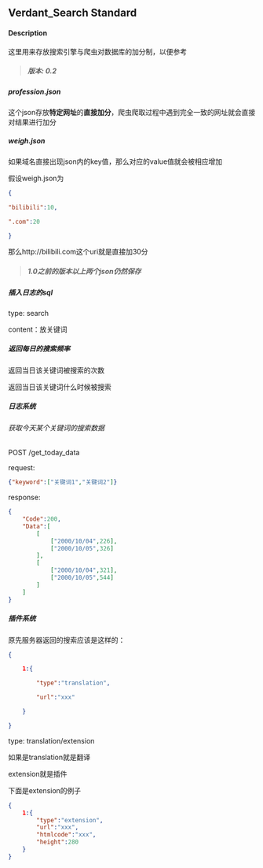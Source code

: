 ##   Verdant_Search Standard

#### Description

这里用来存放搜索引擎与爬虫对数据库的加分制，以便参考

> ##### 版本: 0.2

##### profession.json

这个json存放**特定网址**的**直接加分**，爬虫爬取过程中遇到完全一致的网址就会直接对结果进行加分

##### weigh.json

如果域名直接出现json内的key值，那么对应的value值就会被相应增加



假设weigh.json为

```json
{

"bilibili":10,

".com":20

}
```

那么http://bilibili.com这个uri就是直接加30分



> ##### 1.0之前的版本以上两个json仍然保存

##### 插入日志的sql

type: search

content：放关键词



##### 返回每日的搜索频率

返回当日该关键词被搜索的次数

返回当日该关键词什么时候被搜索



##### 日志系统

###### 获取今天某个关键词的搜索数据

POST /get_today_data 

request:
```json
{"keyword":["关键词1","关键词2"]}
```

response:
```json
{
    "Code":200,
    "Data":[
        [
            ["2000/10/04",226],
            ["2000/10/05",326]
        ],
        [
            ["2000/10/04",321],
            ["2000/10/05",544]
        ]
    ]
}
```

##### 插件系统

原先服务器返回的搜索应该是这样的：

```json
{

    1:{

        "type":"translation",

        "url":"xxx"

    }

}
```

type: translation/extension

如果是translation就是翻译

extension就是插件

下面是extension的例子

```json
{
    1:{
        "type":"extension",
        "url":"xxx",
        "htmlcode":"xxx",
        "height":280
    }
}
```


